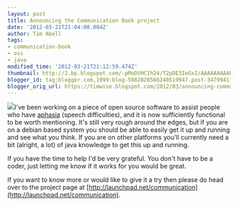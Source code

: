 ```yaml
---
layout: post
title: Announcing the Communication Book project
date: '2012-03-21T21:04:00.004Z'
author: Tim Abell
tags:
- communication-book
- oss
- java
modified_time: '2012-03-21T21:12:59.474Z'
thumbnail: http://2.bp.blogspot.com/-pMoDVHCIh24/T2pDE3IeGxI/AAAAAAAAAEM/dKiGFEIYC4U/s72-c/screenshot_v0.3-r34.png
blogger_id: tag:blogger.com,1999:blog-5082828566240519947.post-3479941793818984960
blogger_orig_url: https://timwise.blogspot.com/2012/03/announcing-communication-book-project.html
---
```


[![](http://2.bp.blogspot.com/-pMoDVHCIh24/T2pDE3IeGxI/AAAAAAAAAEM/dKiGFEIYC4U/s200/screenshot_v0.3-r34.png)](http://2.bp.blogspot.com/-pMoDVHCIh24/T2pDE3IeGxI/AAAAAAAAAEM/dKiGFEIYC4U/s1600/screenshot_v0.3-r34.png)I've been working on a piece of open source software to assist people who have [aphasia](https://en.wikipedia.org/wiki/Aphasia) (speech difficulties), and it is now sufficiently functional to be worth mentioning. It's still very rough around the edges, but if you are on a debian based system you should be able to easily get it up and running and see what you think. If you are on other platforms you'll currently need a bit (alright, a lot) of java knowledge to get this up and running.  

If you have the time to help I'd be very grateful. You don't have to be a coder, just letting me know if it works for you would be great.  

If you want to know more or would like to give it a try then please do head over to the project page at [http://launchpad.net/communication](http://launchpad.net/communication).
